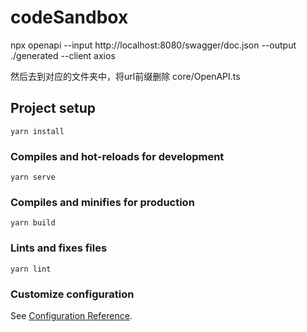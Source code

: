 # codeSandbox

npx openapi --input http://localhost:8080/swagger/doc.json --output ./generated --client axios


然后去到对应的文件夹中，将url前缀删除 core/OpenAPI.ts 

## Project setup
```
yarn install
```

### Compiles and hot-reloads for development
```
yarn serve
```

### Compiles and minifies for production
```
yarn build
```

### Lints and fixes files
```
yarn lint
```

### Customize configuration
See [Configuration Reference](https://cli.vuejs.org/config/).
